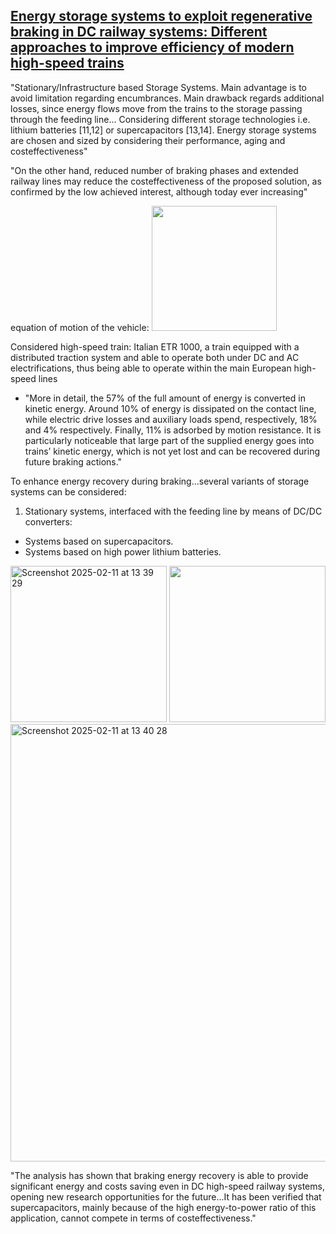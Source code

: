 ## [Energy storage systems to exploit regenerative braking in DC railway systems: Different approaches to improve efficiency of modern high-speed trains](https://www.sciencedirect.com/science/article/pii/S2352152X17304140)

"Stationary/Infrastructure based Storage Systems. Main advantage is to avoid limitation regarding encumbrances. Main drawback regards additional losses, since energy flows move from the trains to the storage passing through the feeding line... Considering different storage technologies i.e. lithium batteries [11,12] or supercapacitors [13,14]. Energy storage systems are chosen and sized by considering their performance, aging and costeffectiveness"

"On the other hand, reduced number of braking phases and extended railway lines may reduce the costeffectiveness of the proposed solution, as confirmed by the low achieved interest, although today ever increasing"

equation of motion of the vehicle: <img width="200" src="https://github.com/user-attachments/assets/948cc0d7-702c-4aaf-8ed9-cc07d7e777a2" />

Considered high-speed train: Italian ETR 1000, a train equipped with a distributed traction system and able to operate both under DC and AC electrifications, thus being able to operate within the main European high-speed lines
- "More in detail, the 57% of the full amount of energy is converted in kinetic energy. Around 10% of energy is dissipated on the contact line, while electric drive losses and auxiliary loads spend, respectively, 18% and 4% respectively. Finally, 11% is adsorbed by motion resistance. It is particularly noticeable that large part of the supplied energy goes into trains’ kinetic energy, which is not yet lost and can be recovered during future braking actions."

To enhance energy recovery during braking...several variants of storage systems can be considered:

1) Stationary systems, interfaced with the feeding line by means of DC/DC converters:
- Systems based on supercapacitors.
- Systems based on high power lithium batteries.

<img height="250" alt="Screenshot 2025-02-11 at 13 39 29" src="https://github.com/user-attachments/assets/12c73563-6667-448d-afc0-e3c6b246ff48" />

<img height="250" src="https://github.com/user-attachments/assets/a81bc9bd-cdb6-4f5f-ba84-f21a6e212ba4" />

<img width="700" alt="Screenshot 2025-02-11 at 13 40 28" src="https://github.com/user-attachments/assets/f2948f11-cf79-4056-af99-bc8e4ccb9864" />

"The analysis has shown that braking energy recovery is able to provide significant energy and costs saving even in DC high-speed railway systems, opening new research opportunities for the future...It has been verified that supercapacitors, mainly because of the high energy-to-power ratio of this application, cannot compete in terms of costeffectiveness."
